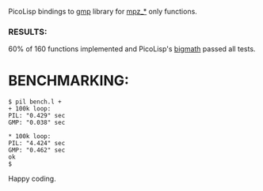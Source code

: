 PicoLisp bindings to [gmp](https://gmplib.org/) library for
[mpz_*](https://gmplib.org/manual/Integer-Functions) only functions.

### RESULTS:
60% of 160 functions implemented and PicoLisp's
[bigmath](https://git.envs.net/mpech/pil21/src/branch/master/src/big.l)
passed all tests.

BENCHMARKING:
=============

```
$ pil bench.l +
+ 100k loop:
PIL: "0.429" sec
GMP: "0.038" sec

* 100k loop:
PIL: "4.424" sec
GMP: "0.462" sec
ok
$
```
Happy coding.

